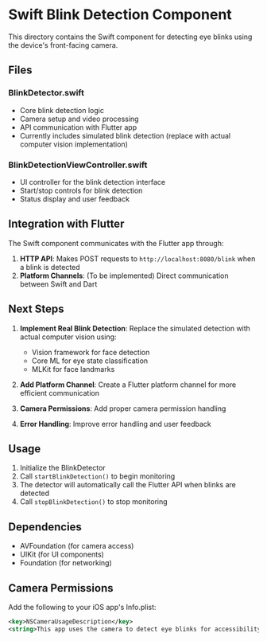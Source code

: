 # Swift Blink Detection Component

This directory contains the Swift component for detecting eye blinks using the device's front-facing camera.

## Files

### BlinkDetector.swift
- Core blink detection logic
- Camera setup and video processing
- API communication with Flutter app
- Currently includes simulated blink detection (replace with actual computer vision implementation)

### BlinkDetectionViewController.swift
- UI controller for the blink detection interface
- Start/stop controls for blink detection
- Status display and user feedback

## Integration with Flutter

The Swift component communicates with the Flutter app through:
1. **HTTP API**: Makes POST requests to `http://localhost:8080/blink` when a blink is detected
2. **Platform Channels**: (To be implemented) Direct communication between Swift and Dart

## Next Steps

1. **Implement Real Blink Detection**: Replace the simulated detection with actual computer vision using:
   - Vision framework for face detection
   - Core ML for eye state classification
   - MLKit for face landmarks

2. **Add Platform Channel**: Create a Flutter platform channel for more efficient communication

3. **Camera Permissions**: Add proper camera permission handling

4. **Error Handling**: Improve error handling and user feedback

## Usage

1. Initialize the BlinkDetector
2. Call `startBlinkDetection()` to begin monitoring
3. The detector will automatically call the Flutter API when blinks are detected
4. Call `stopBlinkDetection()` to stop monitoring

## Dependencies

- AVFoundation (for camera access)
- UIKit (for UI components)
- Foundation (for networking)

## Camera Permissions

Add the following to your iOS app's Info.plist:
```xml
<key>NSCameraUsageDescription</key>
<string>This app uses the camera to detect eye blinks for accessibility features.</string>
```
